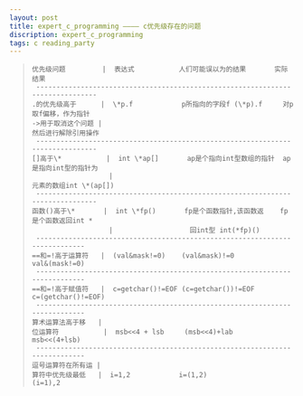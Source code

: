 ```yaml
---
layout: post
title: expert_c_programming ———— c优先级存在的问题
discription: expert_c_programming 
tags: c reading_party
---
```


>     优先级问题         |  表达式           人们可能误以为的结果       实际结果
>      -------------------------------------------------------------------------------
>     .的优先级高于      |  \*p.f            p所指向的字段f (\*p).f     对p取f偏移，作为指针
>     ->用于取消这个问题 |                                              然后进行解除引用操作
>      -------------------------------------------------------------------------------
>     []高于\*           |  int \*ap[]       ap是个指向int型数组的指针  ap是指向int型的指针为
>                        |                                              元素的数组int \*(ap[])
>      -------------------------------------------------------------------------------
>     函数()高于\*       |  int \*fp()       fp是个函数指针,该函数返    fp是个函数返回int *
>                        |                   回int型 int(*fp)()
>      ----------------------------------------------------------------------------
>     ==和=!高于运算符   |  (val&mask!=0)    (val&mask)!=0              val&(mask!=0)
>      ----------------------------------------------------------------------------
>     ==和=!高于赋值符   |  c=getchar()!=EOF (c=getchar())!=EOF         c=(getchar()!=EOF)
>      ----------------------------------------------------------------------------
>     算术运算法高于移   |
>     位运算符           |  msb<<4 + lsb     (msb<<4)+lab               msb<<(4+lsb)
>      ----------------------------------------------------------------------------
>     逗号运算符在所有运 |
>     算符中优先级最低   |  i=1,2            i=(1,2)                    (i=1),2

